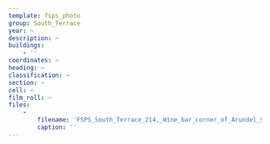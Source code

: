 ```yaml
---
template: fsps_photo
group: South_Terrace
year: ~
description: ~
buildings:
    - ''
coordinates: ~
heading: ~
classification: ~
section: ~
cell: ~
film_roll: ~
files:
    -
        filename: 'FSPS_South_Terrace_214,_Wine_bar_corner_of_Arundel_Street,_14-1-D.png'
        caption: ''
---
```

